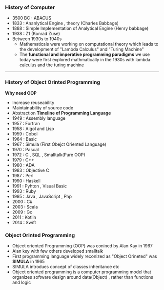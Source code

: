 ### **History of Computer**

- 3500 BC : ABACUS
- 1833 : Ananlytical Engine , theory (Charles Babbage)
- 1888 : Simple Implementation of Analytical Engine (Henry babbage)
- 1938 : Z1 (Konrad Zuse)
- Between 1930s to 1940s
	- Mathematicals were working on computational theory which leads to the development of "Lambda Calculus" and "Turing Machine"
	- The **functional and imperative programming paradigms** we use today were first explored mathmatically in the 1930s with lambda calculus and the turing machine

---
### **History of Object Orinted Programming**
**Why need OOP**
- Increase reuseability 
- Maintainability of source code 
- Abstraction 
**Timeline of Programming Language**
- 1949 : Assembly language
- 1957 : Fortran
- 1958 : Algol and Lisp
- 1959 : Cobol 
- 1964 : Basic
- 1967 : Simula (First Obejct Oriented Language)
- 1970 : Pascal
- 1972 : C , SQL , Smalltalk(Pure OOP)
- 1979 : C++
- 1980 : ADA
- 1983 : Objective C
- 1987 : Perl
- 1990 : Haskell
- 1991 : Pyhton , Visual Basic
- 1993 : Ruby 
- 1995 : Java , JavaScript , Php
- 2000 : C#
- 2003 : Scala
- 2009 : Go
- 2011 : Kotlin
- 2014 : Swift


### **Object Orinted Programming**
- Object oriented Programming (OOP) was conined by Alan Kay in 1967
- Alan key with few others developed smalltalk
- First programming  language widely reconized as "Object Orineted" was **SIMULA** in 1965 
- SIMULA introdues concept of classes inheritance etc
- Object oriented programming is a computer programming model that organizes software design around data(Object) , rather than functions and logic